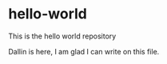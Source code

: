 # hello-world
This is the hello world repository

Dallin is here, I am glad I can write on this file.
